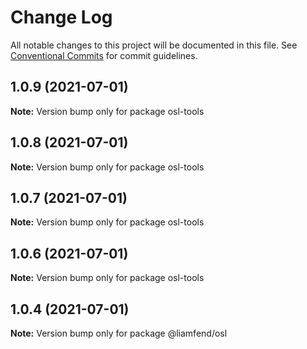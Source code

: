 # Change Log

All notable changes to this project will be documented in this file.
See [Conventional Commits](https://conventionalcommits.org) for commit guidelines.

## 1.0.9 (2021-07-01)

**Note:** Version bump only for package osl-tools





## 1.0.8 (2021-07-01)

**Note:** Version bump only for package osl-tools





## 1.0.7 (2021-07-01)

**Note:** Version bump only for package osl-tools





## 1.0.6 (2021-07-01)

**Note:** Version bump only for package osl-tools





## 1.0.4 (2021-07-01)

**Note:** Version bump only for package @liamfend/osl
